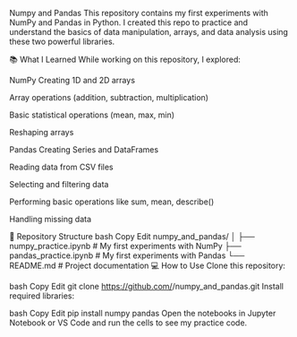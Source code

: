 Numpy and Pandas
This repository contains my first experiments with NumPy and Pandas in Python.
I created this repo to practice and understand the basics of data manipulation, arrays, and data analysis using these two powerful libraries.

📚 What I Learned
While working on this repository, I explored:

NumPy
Creating 1D and 2D arrays

Array operations (addition, subtraction, multiplication)

Basic statistical operations (mean, max, min)

Reshaping arrays

Pandas
Creating Series and DataFrames

Reading data from CSV files

Selecting and filtering data

Performing basic operations like sum, mean, describe()

Handling missing data

📂 Repository Structure
bash
Copy
Edit
numpy_and_pandas/
│
├── numpy_practice.ipynb      # My first experiments with NumPy
├── pandas_practice.ipynb     # My first experiments with Pandas
└── README.md                 # Project documentation
💻 How to Use
Clone this repository:

bash
Copy
Edit
git clone https://github.com/<your-username>/numpy_and_pandas.git
Install required libraries:

bash
Copy
Edit
pip install numpy pandas
Open the notebooks in Jupyter Notebook or VS Code and run the cells to see my practice code.

